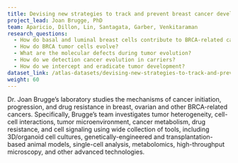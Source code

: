 ```yaml
---
title: Devising new strategies to track and prevent breast cancer development in BRCA mutation carriers
project_lead: Joan Brugge, PhD
team: Aparicio, Dillon, Lin, Santagata, Garber, Venkitaraman
research_questions:
  - How do basal and luminal breast cells contribute to BRCA-related cancers?
  - How do BRCA tumor cells evolve?
  - What are the molecular defects during tumor evolution?
  - How do we detection cancer evolution in carriers?
  - How do we intercept and eradicate tumor development?
dataset_link: /atlas-datasets/devising-new-strategies-to-track-and-prevent-breast-cancer-development-in-brca-mutation-carriers
weight: 60
---
```

Dr. Joan Brugge’s laboratory studies the mechanisms of cancer initiation, progression, and drug resistance in breast, ovarian and other BRCA-related cancers. Specifically, Brugge’s team investigates tumor heterogeneity, cell-cell interactions, tumor microenvironment, cancer metabolism, drug resistance, and cell signaling using wide collection of tools, including 3D/organoid cell cultures, genetically-engineered and transplantation-based animal models, single-cell analysis, metabolomics, high-throughput microscopy, and other advanced technologies.
